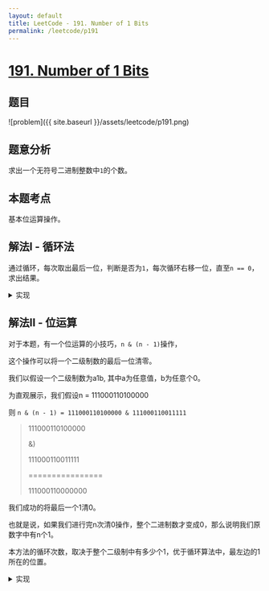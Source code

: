 ```yaml
---
layout: default
title: LeetCode - 191. Number of 1 Bits
permalink: /leetcode/p191
---
```

# [191. Number of 1 Bits](https://leetcode.com/problems/number-of-1-bits/description/)

## 题目
![problem]({{ site.baseurl }}/assets/leetcode/p191.png)


## 题意分析
求出一个无符号二进制整数中`1`的个数。


## 本题考点
基本位运算操作。

## 解法I - 循环法
通过循环，每次取出最后一位，判断是否为`1`，每次循环右移一位，直至`n == 0`，求出结果。


<details markdown="1">
<summary>实现</summary>

```java
public class Solution {
  // you need to treat n as an unsigned value
  public int hammingWeight(int n) {
    int numberOf1s = 0;
    
    while (n != 0) {
      numberOf1s += n & 1;
      n >>>= 1;
    }
    
    return numberOf1s;
  }
}
```
</details>

## 解法II - 位运算
对于本题，有一个位运算的小技巧，`n & (n - 1)`操作，

这个操作可以将一个二级制数的最后一位清零。

我们以假设一个二级制数为a1b, 其中a为任意值，b为任意个0。

为直观展示，我们假设n = 111000110100000

则 `n & (n - 1) = 111000110100000 & 111000110011111`

> 111000110100000
> 
> &)
> 
> 111000110011111
> 
> \================
> 
> 111000110000000

我们成功的将最后一个1清0。

也就是说，如果我们进行完n次清0操作，整个二进制数才变成0，那么说明我们原数字中有n个1。

本方法的循环次数，取决于整个二级制中有多少个1，优于循环算法中，最左边的1所在的位置。

<details markdown="1">
<summary>实现</summary>


```java
public class Solution {
  // you need to treat n as an unsigned value
  public int hammingWeight(int n) {
    int numberOf1s = 0;
    
    while (n != 0) {
      n &= (n - 1);
      numberOf1s++;
    }
    
    return numberOf1s;
  }
}
```
</details>